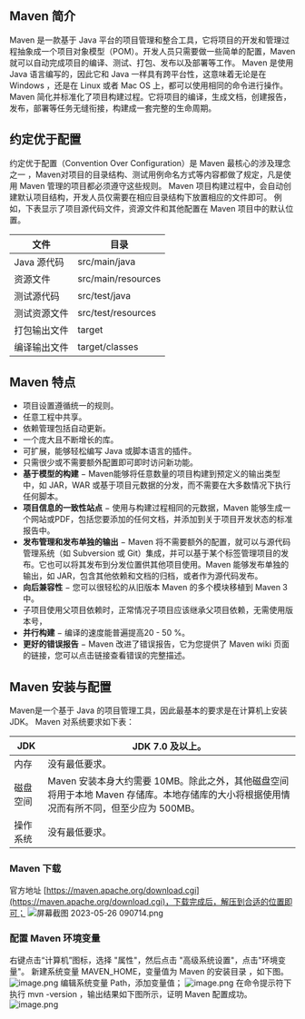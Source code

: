## Maven 简介
Maven 是一款基于 Java 平台的项目管理和整合工具，它将项目的开发和管理过程抽象成一个项目对象模型（POM）。开发人员只需要做一些简单的配置，Maven 就可以自动完成项目的编译、测试、打包、发布以及部署等工作。
Maven 是使用 Java 语言编写的，因此它和 Java 一样具有跨平台性，这意味着无论是在 Windows ，还是在 Linux 或者 Mac OS 上，都可以使用相同的命令进行操作。
Maven 简化并标准化了项目构建过程。它将项目的编译，生成文档，创建报告，发布，部署等任务无缝衔接，构建成一套完整的生命周期。
## 约定优于配置
约定优于配置（Convention Over Configuration）是 Maven 最核心的涉及理念之一 ，Maven对项目的目录结构、测试用例命名方式等内容都做了规定，凡是使用 Maven 管理的项目都必须遵守这些规则。
Maven 项目构建过程中，会自动创建默认项目结构，开发人员仅需要在相应目录结构下放置相应的文件即可。
例如，下表显示了项目源代码文件，资源文件和其他配置在 Maven 项目中的默认位置。 

| 文件 | 目录 |
| --- | --- |
| Java 源代码 | src/main/java |
| 资源文件 | src/main/resources  |
| 测试源代码 | src/test/java  |
| 测试资源文件 | src/test/resources |
| 打包输出文件 | target |
| 编译输出文件 | target/classes |

## Maven 特点

- 项目设置遵循统一的规则。
- 任意工程中共享。
- 依赖管理包括自动更新。
- 一个庞大且不断增长的库。
- 可扩展，能够轻松编写 Java 或脚本语言的插件。
- 只需很少或不需要额外配置即可即时访问新功能。
- **基于模型的构建** − Maven能够将任意数量的项目构建到预定义的输出类型中，如 JAR，WAR 或基于项目元数据的分发，而不需要在大多数情况下执行任何脚本。
- **项目信息的一致性站点** − 使用与构建过程相同的元数据，Maven 能够生成一个网站或PDF，包括您要添加的任何文档，并添加到关于项目开发状态的标准报告中。
- **发布管理和发布单独的输出** − Maven 将不需要额外的配置，就可以与源代码管理系统（如 Subversion 或 Git）集成，并可以基于某个标签管理项目的发布。它也可以将其发布到分发位置供其他项目使用。Maven 能够发布单独的输出，如 JAR，包含其他依赖和文档的归档，或者作为源代码发布。
- **向后兼容性** − 您可以很轻松的从旧版本 Maven 的多个模块移植到 Maven 3 中。
- 子项目使用父项目依赖时，正常情况子项目应该继承父项目依赖，无需使用版本号，
- **并行构建** − 编译的速度能普遍提高20 - 50 %。
- **更好的错误报告** − Maven 改进了错误报告，它为您提供了 Maven wiki 页面的链接，您可以点击链接查看错误的完整描述。
## Maven 安装与配置
Maven是一个基于 Java 的项目管理工具，因此最基本的要求是在计算机上安装 JDK。
Maven 对系统要求如下表：

| JDK | JDK 7.0 及以上。 |
| --- | --- |
| 内存 | 没有最低要求。 |
| 磁盘空间 | Maven 安装本身大约需要 10MB。除此之外，其他磁盘空间将用于本地 Maven 存储库。本地存储库的大小将根据使用情况而有所不同，但至少应为 500MB。 |
| 操作系统 | 没有最低要求。 |

### Maven 下载
官方地址 [https://maven.apache.org/download.cgi](https://maven.apache.org/download.cgi)，下载完成后，解压到合适的位置即可；
![屏幕截图 2023-05-26 090714.png](https://cdn.nlark.com/yuque/0/2023/png/33625181/1685063305178-7a3bb974-0cd7-4ba9-b5b7-e3833df93817.png#averageHue=%23fbfbfa&clientId=u6b9c0328-0f47-4&from=paste&height=479&id=u6ae5343d&originHeight=718&originWidth=1554&originalType=binary&ratio=1.5&rotation=0&showTitle=false&size=150979&status=done&style=none&taskId=u13681cc5-b5b6-462b-8b85-4188b966363&title=&width=1036)
### 配置 Maven 环境变量
右键点击“计算机”图标，选择 "属性"，然后点击 "高级系统设置"，点击"环境变量"。
新建系统变量 MAVEN_HOME，变量值为 Maven 的安装目录 ，如下图。
![image.png](https://cdn.nlark.com/yuque/0/2023/png/33625181/1685063922340-bf3517a8-3143-4f1f-891a-58747c102a0f.png#averageHue=%23edebea&clientId=u5ce9cdc1-c7a7-4&from=paste&height=529&id=u41089819&originHeight=793&originWidth=1395&originalType=binary&ratio=1.5&rotation=0&showTitle=false&size=137343&status=done&style=none&taskId=u447aae7f-6266-4de4-aa27-47e8b1f9bc2&title=&width=930)
编辑系统变量 Path，添加变量值；
![image.png](https://cdn.nlark.com/yuque/0/2023/png/33625181/1685064012479-ef49cf38-864c-42b8-b5d5-29ee9104ca75.png#averageHue=%23f1f0f0&clientId=u5ce9cdc1-c7a7-4&from=paste&height=581&id=u4b6a55f6&originHeight=872&originWidth=1242&originalType=binary&ratio=1.5&rotation=0&showTitle=false&size=104535&status=done&style=none&taskId=u5d330ed7-b704-4865-b299-8a482cc7179&title=&width=828)
在命令提示符下执行 mvn -version  ，输出结果如下图所示，证明 Maven 配置成功。
![image.png](https://cdn.nlark.com/yuque/0/2023/png/33625181/1685064775430-b0b76731-6bb9-4353-ad44-4dc69aded9e9.png#averageHue=%231c1c1c&clientId=u5ce9cdc1-c7a7-4&from=paste&height=242&id=u8e42fbc2&originHeight=363&originWidth=1336&originalType=binary&ratio=1.5&rotation=0&showTitle=false&size=47205&status=done&style=none&taskId=ue047ef6e-3e12-4deb-9023-4578d808157&title=&width=890.6666666666666)
